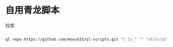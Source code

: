 # 自用青龙脚本

拉库

```bash

ql repo https://github.com/moxun33/ql-scripts.git "l_|s_" "" "utils|ql" "main"

```
